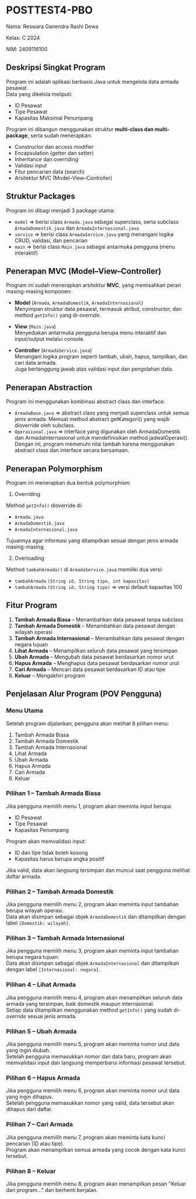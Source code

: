 # POSTTEST4-PBO
Nama: Reswara Ganendra Rashi Dewa

Kelas: C 2024

NIM: 2409116100

## Deskripsi Singkat Program
Program ini adalah aplikasi berbasis Java untuk mengelola data armada pesawat.  
Data yang dikelola meliputi:

- ID Pesawat  
- Tipe Pesawat  
- Kapasitas Maksimal Penumpang  

Program ini dibangun menggunakan struktur **multi-class dan multi-package**, serta sudah menerapkan:

- Constructor dan access modifier  
- Encapsulation (getter dan setter)  
- Inheritance dan overriding  
- Validasi input  
- Fitur pencarian data (search)  
- Arsitektur MVC (Model–View–Controller)

## Struktur Packages
Program ini dibagi menjadi 3 package utama:

- `model` => berisi class `Armada.java` sebagai superclass, serta subclass `ArmadaDomestik.java` dan `ArmadaInternasional.java`  
- `service` => berisi class `ArmadaService.java` yang menangani logika CRUD, validasi, dan pencarian  
- `main` => berisi class `Main.java` sebagai antarmuka pengguna (menu interaktif)

## Penerapan MVC (Model–View–Controller)

Program ini sudah menerapkan arsitektur **MVC**, yang memisahkan peran masing-masing komponen:

- **Model** (`Armada`, `ArmadaDomestik`, `ArmadaInternasional`)  
  Menyimpan struktur data pesawat, termasuk atribut, constructor, dan method `getInfo()` yang di-*override*.

- **View** (`Main.java`)  
  Menyediakan antarmuka pengguna berupa menu interaktif dan input/output melalui console.

- **Controller** (`ArmadaService.java`)  
  Menangani logika program seperti tambah, ubah, hapus, tampilkan, dan cari data armada.  
  Juga bertanggung jawab atas validasi input dan pengolahan data.

## Penerapan Abstraction
Program ini menggunakan kombinasi abstract class dan interface:
- `ArmadaBase.java` => abstract class yang menjadi superclass untuk semua jenis armada.
Memuat method abstract getKategori() yang wajib dioverride oleh subclass.
- `Operasional.java` => interface yang digunakan oleh ArmadaDomestik dan ArmadaInternasional untuk mendefinisikan method jadwalOperasi().
Dengan ini, program memenuhi nilai tambah karena menggunakan abstract class dan interface secara bersamaan.

## Penerapan Polymorphism
Program ini menerapkan dua bentuk polymorphism:

1. Overriding

Method `getInfo()` dioverride di:
- `Armada.java`
- `ArmadaDomestik.java`
- `ArmadaInternasional.java`

Tujuannya agar informasi yang ditampilkan sesuai dengan jenis armada masing-masing.

2. Overloading

Method `tambahArmada()` di `ArmadaService.java` memiliki dua versi:
- `tambahArmada` `(String id, String tipe, int kapasitas)`
- `tambahArmada` `(String id, String tipe)` => versi default kapasitas 100

## Fitur Program
1. **Tambah Armada Biasa** – Menambahkan data pesawat tanpa subclass  
2. **Tambah Armada Domestik** – Menambahkan data pesawat dengan wilayah operasi  
3. **Tambah Armada Internasional** – Menambahkan data pesawat dengan negara tujuan  
4. **Lihat Armada** – Menampilkan seluruh data pesawat yang tersimpan  
5. **Ubah Armada** – Mengubah data pesawat berdasarkan nomor urut  
6. **Hapus Armada** – Menghapus data pesawat berdasarkan nomor urut  
7. **Cari Armada** – Mencari data pesawat berdasarkan ID atau tipe  
9. **Keluar** – Mengakhiri program

## Penjelasan Alur Program (POV Pengguna)

### Menu Utama
Setelah program dijalankan, pengguna akan melihat 8 pilihan menu:
1. Tambah Armada Biasa
2. Tambah Armada Domestik
3. Tambah Armada Internasional
4. Lihat Armada
5. Ubah Armada
6. Hapus Armada
7. Cari Armada
8. Keluar

### Pilihan 1 – Tambah Armada Biasa
Jika pengguna memilih menu 1, program akan meminta input berupa:
- ID Pesawat
- Tipe Pesawat
- Kapasitas Penumpang

Program akan memvalidasi input:
- ID dan tipe tidak boleh kosong
- Kapasitas harus berupa angka positif

Jika valid, data akan langsung tersimpan dan muncul saat pengguna melihat daftar armada.

### Pilihan 2 – Tambah Armada Domestik
Jika pengguna memilih menu 2, program akan meminta input tambahan berupa wilayah operasi.  
Data akan disimpan sebagai objek `ArmadaDomestik` dan ditampilkan dengan label `[Domestik: wilayah]`.

### Pilihan 3 – Tambah Armada Internasional
Jika pengguna memilih menu 3, program akan meminta input tambahan berupa negara tujuan.  
Data akan disimpan sebagai objek `ArmadaInternasional` dan ditampilkan dengan label `[Internasional: negara]`.

### Pilihan 4 – Lihat Armada
Jika pengguna memilih menu 4, program akan menampilkan seluruh data armada yang tersimpan, baik domestik maupun internasional.  
Setiap data ditampilkan menggunakan method `getInfo()` yang sudah di-*override* sesuai jenis armada.

### Pilihan 5 – Ubah Armada
Jika pengguna memilih menu 5, program akan meminta nomor urut data yang ingin diubah.  
Setelah pengguna memasukkan nomor dan data baru, program akan memvalidasi input dan langsung memperbarui informasi pesawat tersebut.

### Pilihan 6 – Hapus Armada
Jika pengguna memilih menu 6, program akan meminta nomor urut data yang ingin dihapus.  
Setelah pengguna memasukkan nomor yang valid, data tersebut akan dihapus dari daftar.

### Pilihan 7 – Cari Armada
Jika pengguna memilih menu 7, program akan meminta kata kunci pencarian (ID atau tipe).  
Program akan menampilkan semua armada yang cocok dengan kata kunci tersebut.

### Pilihan 8 – Keluar
Jika pengguna memilih menu 8, program akan menampilkan pesan "Keluar dari program..." dan berhenti berjalan.
